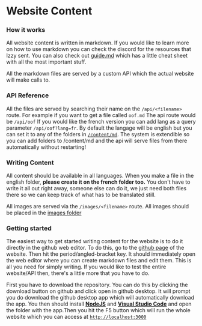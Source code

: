 # Website Content

### How it works
All website content is written in markdown. If you would like to learn more on how to use markdown you can check the discord for the resources that Izzy sent. You can also check out [guide.md](./GUIDE.md) which has a little cheat sheet with all the most important stuff. 

All the markdown files are served by a custom API which the actual website will make calls to. 

### API Reference

All the files are served by searching their name on the ``/api/<filename>`` route. For example if you want to get a file called ``oof.md`` The api route would be ``/api/oof`` If you would like the french version you can add lang as a query parameter ``/api/oof?lang=fr``. By default the langage will be english but you can set it to any of the folders in [``/content/md``](/content/md). The system is extendible so you can add folders to /content/md and the api will serve files from there automatically without restarting!

### Writing Content

All content should be available in all languages. When you make a file in the english folder, **please create it on the french folder too.** You don't have to write it all out right away, someone else can do it, we just need both files there so we can keep track of what has to be translated still.

All images are served via the ``/images/<filename>`` route. All images should be placed in the [images folder](/content/md/images)

### Getting started

The easiest way to get started writing  content for the website is to do it directly in the github web editor. To do this, go to the [github page](https://github.com/Dawson-Robotics/Kryptik-2024-Website) of the website. Then hit the period/angled-bracket key. It should immediately open the web editor where you can create markdown files and edit them. This is all you need for simply writing. If you would like to test the entire website/API then, there's a little more that you have to do. 

First you have to download the repository. You can do this by clicking the download button on github and click open in github desktop. It will prompt you do download the github desktop app which will automatically download the app. You then should install [**NodeJS**](https://nodejs.org/en/) and [**Visual Studio Code**](https://code.visualstudio.com/) and open the folder with the app.Then you hit the F5 button which will run the whole website which you can access at [``http://localhost:3000``](http://localhost:3000)
